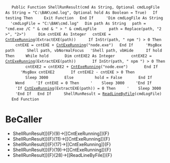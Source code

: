 &nbsp;&nbsp;&nbsp;&nbsp;
`Public Function ShellRunResult(cmd As String, Optional cmdLogFile As String = "C:\BAK\cmd.log", Optional hold As Boolean = True)`
&nbsp;&nbsp;&nbsp;&nbsp;`If testing Then`
&nbsp;&nbsp;&nbsp;&nbsp;&nbsp;&nbsp;&nbsp;&nbsp;`Exit Function`
&nbsp;&nbsp;&nbsp;&nbsp;`End If`
&nbsp;&nbsp;&nbsp;&nbsp;
&nbsp;&nbsp;&nbsp;&nbsp;`'Dim cmdLogFile As String`
&nbsp;&nbsp;&nbsp;&nbsp;`'cmdLogFile = "C:\BAK\cmd.log"`
&nbsp;&nbsp;&nbsp;&nbsp;`Dim path As String`
&nbsp;&nbsp;&nbsp;&nbsp;`path = "cmd.exe /C " & cmd & " > " & cmdLogFile`
&nbsp;&nbsp;&nbsp;&nbsp;
&nbsp;&nbsp;&nbsp;&nbsp;`path = Replace(path, "2 >", "2>")`
&nbsp;&nbsp;&nbsp;&nbsp;
&nbsp;&nbsp;&nbsp;&nbsp;`Dim cntEXE As Integer`
&nbsp;&nbsp;&nbsp;&nbsp;`cntEXE = `[`CntExeRunning`](CntExeRunning)`(ExtractEXE(path))`
&nbsp;&nbsp;&nbsp;&nbsp;
&nbsp;&nbsp;&nbsp;&nbsp;`If InStr(path, " npm ") > 0 Then`
&nbsp;&nbsp;&nbsp;&nbsp;&nbsp;&nbsp;&nbsp;&nbsp;`cntEXE = cntEXE + `[`CntExeRunning`](CntExeRunning)`("node.exe")`
&nbsp;&nbsp;&nbsp;&nbsp;`End If`
&nbsp;&nbsp;&nbsp;&nbsp;
&nbsp;&nbsp;&nbsp;&nbsp;`'MsgBox path`
&nbsp;&nbsp;&nbsp;&nbsp;
&nbsp;&nbsp;&nbsp;&nbsp;`Shell path, vbNormalFocus`
&nbsp;&nbsp;&nbsp;&nbsp;`'Shell path, vbHide`
&nbsp;&nbsp;&nbsp;&nbsp;
&nbsp;&nbsp;&nbsp;&nbsp;`If hold Then`
&nbsp;&nbsp;&nbsp;&nbsp;&nbsp;&nbsp;&nbsp;&nbsp;`While hold`
&nbsp;&nbsp;&nbsp;&nbsp;&nbsp;&nbsp;&nbsp;&nbsp;&nbsp;&nbsp;&nbsp;&nbsp;`Dim cntEXE2 As Integer`
&nbsp;&nbsp;&nbsp;&nbsp;&nbsp;&nbsp;&nbsp;&nbsp;&nbsp;&nbsp;&nbsp;&nbsp;`cntEXE2 = `[`CntExeRunning`](CntExeRunning)`(ExtractEXE(path))`
&nbsp;&nbsp;&nbsp;&nbsp;&nbsp;&nbsp;&nbsp;&nbsp;&nbsp;&nbsp;&nbsp;&nbsp;`If InStr(path, " npm ") > 0 Then`
&nbsp;&nbsp;&nbsp;&nbsp;&nbsp;&nbsp;&nbsp;&nbsp;&nbsp;&nbsp;&nbsp;&nbsp;&nbsp;&nbsp;&nbsp;&nbsp;`cntEXE2 = cntEXE2 + `[`CntExeRunning`](CntExeRunning)`("node.exe")`
&nbsp;&nbsp;&nbsp;&nbsp;&nbsp;&nbsp;&nbsp;&nbsp;&nbsp;&nbsp;&nbsp;&nbsp;`End If`
&nbsp;&nbsp;&nbsp;&nbsp;&nbsp;&nbsp;&nbsp;&nbsp;&nbsp;&nbsp;&nbsp;&nbsp;`'MsgBox cntEXE2`
&nbsp;&nbsp;&nbsp;&nbsp;&nbsp;&nbsp;&nbsp;&nbsp;&nbsp;&nbsp;&nbsp;&nbsp;`If cntEXE2 - cntEXE > 0 Then`
&nbsp;&nbsp;&nbsp;&nbsp;&nbsp;&nbsp;&nbsp;&nbsp;&nbsp;&nbsp;&nbsp;&nbsp;&nbsp;&nbsp;&nbsp;&nbsp;`Sleep 3000`
&nbsp;&nbsp;&nbsp;&nbsp;&nbsp;&nbsp;&nbsp;&nbsp;&nbsp;&nbsp;&nbsp;&nbsp;`Else`
&nbsp;&nbsp;&nbsp;&nbsp;&nbsp;&nbsp;&nbsp;&nbsp;&nbsp;&nbsp;&nbsp;&nbsp;&nbsp;&nbsp;&nbsp;&nbsp;`hold = False`
&nbsp;&nbsp;&nbsp;&nbsp;&nbsp;&nbsp;&nbsp;&nbsp;&nbsp;&nbsp;&nbsp;&nbsp;`End If`
&nbsp;&nbsp;&nbsp;&nbsp;&nbsp;&nbsp;&nbsp;&nbsp;`Wend`
&nbsp;&nbsp;&nbsp;&nbsp;&nbsp;&nbsp;&nbsp;&nbsp;`'If cntEXE = 0 Then`
&nbsp;&nbsp;&nbsp;&nbsp;&nbsp;&nbsp;&nbsp;&nbsp;`'    Sleep 3000`
&nbsp;&nbsp;&nbsp;&nbsp;&nbsp;&nbsp;&nbsp;&nbsp;`'End If`
&nbsp;&nbsp;&nbsp;&nbsp;
&nbsp;&nbsp;&nbsp;&nbsp;&nbsp;&nbsp;&nbsp;&nbsp;`'If `[`CntExeRunning`](CntExeRunning)`(ExtractEXE(path)) = 0 Then`
&nbsp;&nbsp;&nbsp;&nbsp;&nbsp;&nbsp;&nbsp;&nbsp;`'    Sleep 3000`
&nbsp;&nbsp;&nbsp;&nbsp;&nbsp;&nbsp;&nbsp;&nbsp;`'End If`
&nbsp;&nbsp;&nbsp;&nbsp;`End If`
&nbsp;&nbsp;&nbsp;&nbsp;
&nbsp;&nbsp;&nbsp;&nbsp;`ShellRunResult = `[`ReadLineByFile`](ReadLineByFile)`(cmdLogFile)`
&nbsp;&nbsp;&nbsp;&nbsp;
`End Function`


# BeCaller
- ShellRunResult]]{F}(9)->[[CntExeRunning]]{F}
- ShellRunResult]]{F}(11)->[[CntExeRunning]]{F}
- ShellRunResult]]{F}(17)->[[CntExeRunning]]{F}
- ShellRunResult]]{F}(19)->[[CntExeRunning]]{F}
- ShellRunResult]]{F}(28)->[[ReadLineByFile]]{F}

